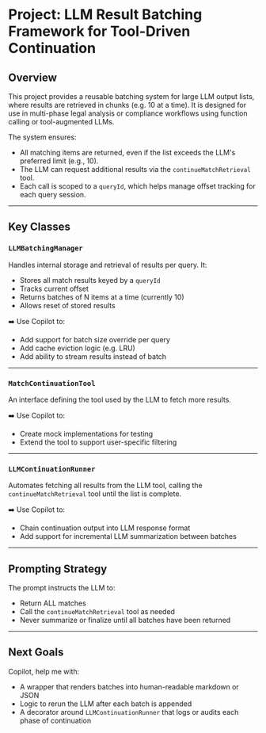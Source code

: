 # Project: LLM Result Batching Framework for Tool-Driven Continuation

## Overview

This project provides a reusable batching system for large LLM output lists, where results are retrieved in chunks (e.g. 10 at a time). It is designed for use in multi-phase legal analysis or compliance workflows using function calling or tool-augmented LLMs.

The system ensures:
- All matching items are returned, even if the list exceeds the LLM's preferred limit (e.g., 10).
- The LLM can request additional results via the `continueMatchRetrieval` tool.
- Each call is scoped to a `queryId`, which helps manage offset tracking for each query session.

---

## Key Classes

### `LLMBatchingManager`
Handles internal storage and retrieval of results per query. It:
- Stores all match results keyed by a `queryId`
- Tracks current offset
- Returns batches of N items at a time (currently 10)
- Allows reset of stored results

➡️ Use Copilot to:
- Add support for batch size override per query
- Add cache eviction logic (e.g. LRU)
- Add ability to stream results instead of batch

---

### `MatchContinuationTool`
An interface defining the tool used by the LLM to fetch more results.

➡️ Use Copilot to:
- Create mock implementations for testing
- Extend the tool to support user-specific filtering

---

### `LLMContinuationRunner`
Automates fetching all results from the LLM tool, calling the `continueMatchRetrieval` tool until the list is complete.

➡️ Use Copilot to:
- Chain continuation output into LLM response format
- Add support for incremental LLM summarization between batches

---

## Prompting Strategy

The prompt instructs the LLM to:
- Return ALL matches
- Call the `continueMatchRetrieval` tool as needed
- Never summarize or finalize until all batches have been returned

---

## Next Goals

Copilot, help me with:
- A wrapper that renders batches into human-readable markdown or JSON
- Logic to rerun the LLM after each batch is appended
- A decorator around `LLMContinuationRunner` that logs or audits each phase of continuation
